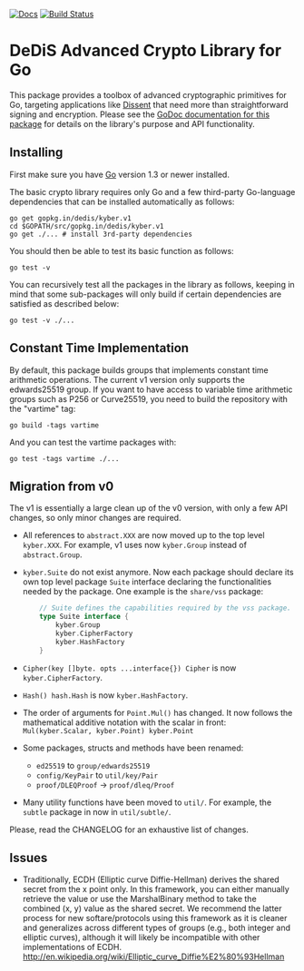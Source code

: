 [![Docs](https://img.shields.io/badge/docs-current-brightgreen.svg)](https://godoc.org/gopkg.in/dedis/kyber.v1)
[![Build Status](https://travis-ci.org/dedis/kyber.svg?branch=v1)](https://travis-ci.org/dedis/kyber)

DeDiS Advanced Crypto Library for Go
====================================

This package provides a toolbox of advanced cryptographic primitives for Go,
targeting applications like [Dissent](http://dedis.cs.yale.edu/dissent/)
that need more than straightforward signing and encryption.
Please see the
[GoDoc documentation for this package](http://godoc.org/gopkg.in/dedis/kyber.v1)
for details on the library's purpose and API functionality.

Installing
----------

First make sure you have [Go](https://golang.org)
version 1.3 or newer installed.

The basic crypto library requires only Go and a few
third-party Go-language dependencies that can be installed automatically
as follows:

	go get gopkg.in/dedis/kyber.v1
	cd $GOPATH/src/gopkg.in/dedis/kyber.v1
	go get ./... # install 3rd-party dependencies

You should then be able to test its basic function as follows:

	go test -v

You can recursively test all the packages in the library as follows,
keeping in mind that some sub-packages will only build
if certain dependencies are satisfied as described below:

	go test -v ./...

Constant Time Implementation
----------------------------

By default, this package builds groups that implements constant time arithmetic
operations. The current v1 version only supports the edwards25519 group.  If you
want to have access to variable time arithmetic groups such as P256 or
Curve25519, you need to build the repository with the "vartime" tag:

    go build -tags vartime

And you can test the vartime packages with:

    go test -tags vartime ./...


Migration from v0
-----------------

The v1 is essentially a large clean up of the v0 version, with only a few API
changes, so only minor changes are required.  

+ All references to `abstract.XXX` are now moved up to the top level
  `kyber.XXX`. For example, v1 uses now `kyber.Group` instead of
  `abstract.Group`.
+ `kyber.Suite` do not exist anymore. Now each package should declare its own
  top level package `Suite` interface declaring the functionalities needed by
  the package. One example is the `share/vss` package:
  ```go
      // Suite defines the capabilities required by the vss package.
      type Suite interface {
          kyber.Group
          kyber.CipherFactory
          kyber.HashFactory
      }
  ```
+ `Cipher(key []byte. opts ...interface{}) Cipher` is now `kyber.CipherFactory`.
+ `Hash() hash.Hash` is now `kyber.HashFactory`.
+ The order of arguments for `Point.Mul()` has changed. It now follows the
  mathematical additive notation with the scalar in front:
  `Mul(kyber.Scalar, kyber.Point) kyber.Point`

+ Some packages, structs and methods have been renamed:
    - `ed25519` to `group/edwards25519`
    - `config/KeyPair` to `util/key/Pair`
    - `proof/DLEQProof` -> `proof/dleq/Proof`

+ Many utility functions have been moved to `util/`. For example, the `subtle`
  package in now in `util/subtle/`.

Please, read the CHANGELOG for an exhaustive list of changes.

Issues
------

- Traditionally, ECDH (Elliptic curve Diffie-Hellman) derives the shared secret
from the x point only. In this framework, you can either manually retrieve the
value or use the MarshalBinary method to take the combined (x, y) value as the
shared secret. We recommend the latter process for new softare/protocols using
this framework as it is cleaner and generalizes across different types of
groups (e.g., both integer and elliptic curves), although it will likely be
incompatible with other implementations of ECDH.
http://en.wikipedia.org/wiki/Elliptic_curve_Diffie%E2%80%93Hellman

